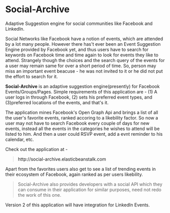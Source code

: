 Social-Archive
==============

Adaptive Suggestion engine for social communities like Facebook and LinkedIn.



Social Networks like Facebook have a notion of events, which are attended by a lot many people.
However there has't ever been an Event Suggestion Engine provided by Facebook yet, and thus users have to search for 
keywords on Facebook time and time again to look for events they like to attend. Strangely though the choices and the search query of the events for a user may remain same for over a short period of time. So, person may miss an important event beacuse - he was not invited to it or he did not put the effort to search for it.

<b>Social-Archive</b> is an adaptive suggestion engine(presently) for Facebook Events/Groups/Pages.  Simple requirements of this application are - 
(1) A user logs in through Facebook, (2) sets his preferred event types, and (3)preferred locations of the events, and that's it.

The application mines Facebook's Open Graph Api and brings a list of all the user's favorite events, ranked accoring to a likebility factor. So now a user may not have to search Facebook every couple of days for new events, instead all the events in the categories he wishes to attend will be listed to him. And then a user could RSVP event, add a evnt reminder to his calendar, etc.

Check out the application at - 

<blockquote><a hraf = "http://social-archive.elasticbeanstalk.com">http://social-archive.elasticbeanstalk.com</a></blockquote>


Apart from the favorites users also get to see a list of trending events in their ecosystem of Facebook, again ranked as per users likebility.

<blockquote>Social-Archive also provides developers with a social API which they can consume in their application for similar purposes, need not redo the work of this one.</blockquote>

Version 2 of this application will have integration for LinkedIn Events.